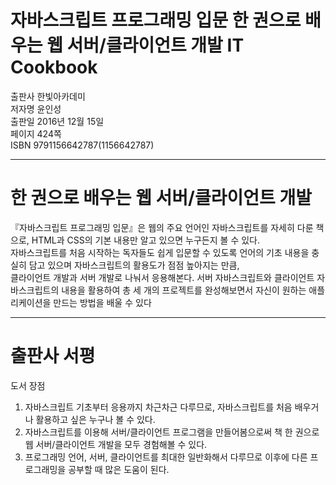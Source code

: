 자바스크립트 프로그래밍 입문 한 권으로 배우는 웹 서버/클라이언트 개발 IT Cookbook
===================================================================================

출판사 한빛아카데미   
저자명 윤인성   
출판일 2016년 12월 15일   
페이지 424쪽   
ISBN 9791156642787(1156642787)   
* * *

# 한 권으로 배우는 웹 서버/클라이언트 개발   

『자바스크립트 프로그래밍 입문』은 웹의 주요 언어인 자바스크립트를 자세히 다룬 책으로, HTML과 CSS의 기본 내용만 알고 있으면 누구든지 볼 수 있다.   
자바스크립트를 처음 시작하는 독자들도 쉽게 입문할 수 있도록 언어의 기초 내용을 충실히 담고 있으며 자바스크립트의 활용도가 점점 높아지는 만큼,   
클라이언트 개발과 서버 개발로 나눠서 응용해본다. 
서버 자바스크립트와 클라이언트 자바스크립트의 내용을 활용하여 총 세 개의 프로젝트를 완성해보면서 자신이 원하는 애플리케이션을 만드는 방법을 배울 수 있다   
* * *

출판사 서평
===========
도서 장점   

1. 자바스크립트 기초부터 응용까지 차근차근 다루므로, 자바스크립트를 처음 배우거나 활용하고 싶은 누구나 볼 수 있다.   
2. 자바스크립트를 이용해 서버/클라이언트 프로그램을 만들어봄으로써 책 한 권으로 웹 서버/클라이언트 개발을 모두 경험해볼 수 있다.   
3. 프로그래밍 언어, 서버, 클라이언트를 최대한 일반화해서 다루므로 이후에 다른 프로그래밍을 공부할 때 많은 도움이 된다.   

